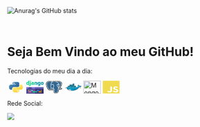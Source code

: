 
![Anurag's GitHub stats](https://github-readme-stats.vercel.app/api?username=edummap4412&show_icons=true&theme=merko)
<div style="display: inline_block"><br>
  <h1>Seja Bem Vindo ao meu GitHub!</h1>
  <p>Tecnologias do meu dia a dia:</p>
  <img align="center" height="30" width="40"  title="Python" src="https://raw.githubusercontent.com/devicons/devicon/master/icons/python/python-original.svg">
  <img align="center" height="30" width="40"  title="Django"  src="img/django.png">
  <img align="center" height="30" width="40"  title="PostgreSQL" src="https://raw.githubusercontent.com/devicons/devicon/master/icons/postgresql/postgresql-original.svg">
  <img align="center" height="30" width="40"  title="Docker" src="https://raw.githubusercontent.com/devicons/devicon/master/icons/docker/docker-original.svg">
  <img align="center" height="30" width="40"  title="MongoDB" src="https://cdn.jsdelivr.net/gh/devicons/devicon/icons/mongodb/mongodb-original.svg" />
   <img align="center" height="30" width="40"  title="JavaScript" src="https://raw.githubusercontent.com/devicons/devicon/master/icons/javascript/javascript-plain.svg">
  <p>Rede Social:</p>
  <div> 
  <a href="https://www.linkedin.com/in/eduardo-michael404110208/" target="_blank"><img src="https://img.shields.io/badge/-LinkedIn-%230077B5?style=for-the-badge&logo=linkedin&logoColor=white" target="_blank"></a> </div>
</div>
